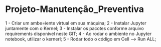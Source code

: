 # Projeto-Manutenção_Preventiva

  1 - Criar um ambe=iente virtual em sua máquina;
  2 - Instalar Jupyter juntamente com o Kernel;
  3 - Instalar os pacotes conforme arquivo requirements disponível neste GIT;
  4 - Ao rodar o ambiente no Jupyter notebook, utilizar o kernerl;
  5 - Rodar todo o código em Cell --> Run ALL;
